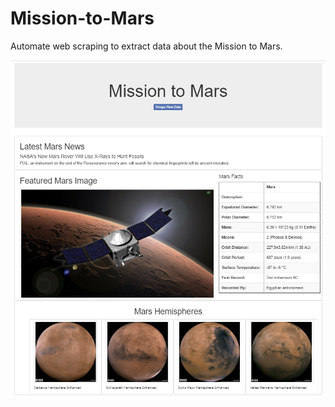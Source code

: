 # Mission-to-Mars

Automate web scraping to extract data about the Mission to Mars.

![mars](mars.png)